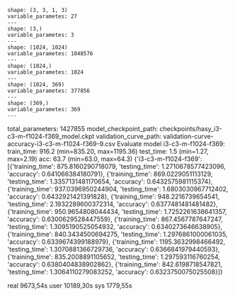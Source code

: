    shape: (3, 3, 1, 3)
    variable_parametes: 27
    ---
    shape: (3,)
    variable_parametes: 3
    ---
    shape: (1024, 1024)
    variable_parametes: 1048576
    ---
    shape: (1024,)
    variable_parametes: 1024
    ---
    shape: (1024, 369)
    variable_parametes: 377856
    ---
    shape: (369,)
    variable_parametes: 369
    ---
total_parameters: 1427855
model_checkpoint_path: checkpoints/hasy_i3-c3-m-f1024-f369_model.ckpt
validation_curve_path: validation-curve-accuracy-i3-c3-m-f1024-f369-9.csv
Evaluate model
i3-c3-m-f1024-f369:
    train_time:    916.2 (min=835.20, max=1195.36)
    test_time:    1.5 (min=1.27, max=2.19)
    acc:        63.7 (min=63.0, max=64.3)
{'i3-c3-m-f1024-f369': [{'training_time': 875.8160290718079, 'testing_time': 1.2710678577423096, 'accuracy': 0.641066384180791}, {'training_time': 869.0229051113129, 'testing_time': 1.3357131481170654, 'accuracy': 0.6432575981115374}, {'training_time': 937.0396950244904, 'testing_time': 1.6803030967712402, 'accuracy': 0.6432921421391828}, {'training_time': 948.2216739654541, 'testing_time': 2.1932289600372314, 'accuracy': 0.6377481481481482}, {'training_time': 950.9654808044434, 'testing_time': 1.7252261638641357, 'accuracy': 0.6300629528447559}, {'training_time': 867.4567787647247, 'testing_time': 1.3095190525054932, 'accuracy': 0.6340273646638905}, {'training_time': 840.3434500694275, 'testing_time': 1.2976861000061035, 'accuracy': 0.6339674399188979}, {'training_time': 1195.3632998466492, 'testing_time': 1.3070881366729736, 'accuracy': 0.6366841979440593}, {'training_time': 835.2008891105652, 'testing_time': 1.297593116760254, 'accuracy': 0.6380404838902862}, {'training_time': 842.6198718547821, 'testing_time': 1.3064110279083252, 'accuracy': 0.6323750075025508}]}

real    9673,54s
user    10189,30s
sys    1779,55s